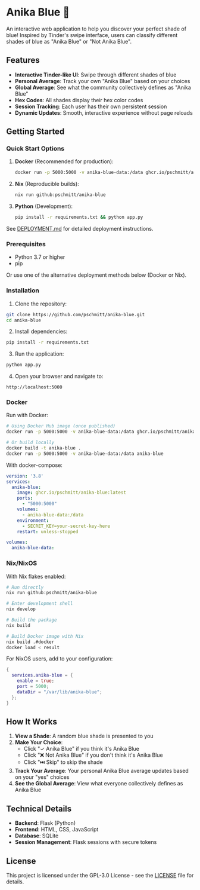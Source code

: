 # Anika Blue 💙

An interactive web application to help you discover your perfect shade of blue! Inspired by Tinder's swipe interface, users can classify different shades of blue as "Anika Blue" or "Not Anika Blue".

## Features

- **Interactive Tinder-like UI**: Swipe through different shades of blue
- **Personal Average**: Track your own "Anika Blue" based on your choices
- **Global Average**: See what the community collectively defines as "Anika Blue"
- **Hex Codes**: All shades display their hex color codes
- **Session Tracking**: Each user has their own persistent session
- **Dynamic Updates**: Smooth, interactive experience without page reloads

## Getting Started

### Quick Start Options

1. **Docker** (Recommended for production):
   ```bash
   docker run -p 5000:5000 -v anika-blue-data:/data ghcr.io/pschmitt/anika-blue:latest
   ```

2. **Nix** (Reproducible builds):
   ```bash
   nix run github:pschmitt/anika-blue
   ```

3. **Python** (Development):
   ```bash
   pip install -r requirements.txt && python app.py
   ```

See [DEPLOYMENT.md](DEPLOYMENT.md) for detailed deployment instructions.

### Prerequisites

- Python 3.7 or higher
- pip

Or use one of the alternative deployment methods below (Docker or Nix).

### Installation

1. Clone the repository:
```bash
git clone https://github.com/pschmitt/anika-blue.git
cd anika-blue
```

2. Install dependencies:
```bash
pip install -r requirements.txt
```

3. Run the application:
```bash
python app.py
```

4. Open your browser and navigate to:
```
http://localhost:5000
```

### Docker

Run with Docker:

```bash
# Using Docker Hub image (once published)
docker run -p 5000:5000 -v anika-blue-data:/data ghcr.io/pschmitt/anika-blue:latest

# Or build locally
docker build -t anika-blue .
docker run -p 5000:5000 -v anika-blue-data:/data anika-blue
```

With docker-compose:

```yaml
version: '3.8'
services:
  anika-blue:
    image: ghcr.io/pschmitt/anika-blue:latest
    ports:
      - "5000:5000"
    volumes:
      - anika-blue-data:/data
    environment:
      - SECRET_KEY=your-secret-key-here
    restart: unless-stopped

volumes:
  anika-blue-data:
```

### Nix/NixOS

With Nix flakes enabled:

```bash
# Run directly
nix run github:pschmitt/anika-blue

# Enter development shell
nix develop

# Build the package
nix build

# Build Docker image with Nix
nix build .#docker
docker load < result
```

For NixOS users, add to your configuration:

```nix
{
  services.anika-blue = {
    enable = true;
    port = 5000;
    dataDir = "/var/lib/anika-blue";
  };
}
```

## How It Works

1. **View a Shade**: A random blue shade is presented to you
2. **Make Your Choice**: 
   - Click "✓ Anika Blue" if you think it's Anika Blue
   - Click "❌ Not Anika Blue" if you don't think it's Anika Blue
   - Click "⏭️ Skip" to skip the shade
3. **Track Your Average**: Your personal Anika Blue average updates based on your "yes" choices
4. **See the Global Average**: View what everyone collectively defines as Anika Blue

## Technical Details

- **Backend**: Flask (Python)
- **Frontend**: HTML, CSS, JavaScript
- **Database**: SQLite
- **Session Management**: Flask sessions with secure tokens

## License

This project is licensed under the GPL-3.0 License - see the [LICENSE](LICENSE) file for details.
